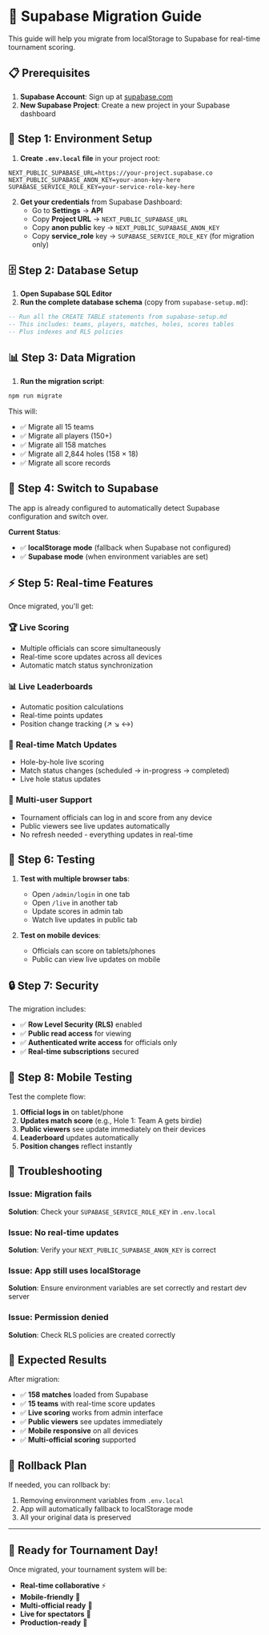# 🚀 Supabase Migration Guide

This guide will help you migrate from localStorage to Supabase for real-time tournament scoring.

## 📋 Prerequisites

1. **Supabase Account**: Sign up at [supabase.com](https://supabase.com)
2. **New Supabase Project**: Create a new project in your Supabase dashboard

## 🔧 Step 1: Environment Setup

1. **Create `.env.local` file** in your project root:
```env
NEXT_PUBLIC_SUPABASE_URL=https://your-project.supabase.co
NEXT_PUBLIC_SUPABASE_ANON_KEY=your-anon-key-here
SUPABASE_SERVICE_ROLE_KEY=your-service-role-key-here
```

2. **Get your credentials** from Supabase Dashboard:
   - Go to **Settings** → **API**
   - Copy **Project URL** → `NEXT_PUBLIC_SUPABASE_URL`
   - Copy **anon public** key → `NEXT_PUBLIC_SUPABASE_ANON_KEY`
   - Copy **service_role** key → `SUPABASE_SERVICE_ROLE_KEY` (for migration only)

## 🗄️ Step 2: Database Setup

1. **Open Supabase SQL Editor**
2. **Run the complete database schema** (copy from `supabase-setup.md`):

```sql
-- Run all the CREATE TABLE statements from supabase-setup.md
-- This includes: teams, players, matches, holes, scores tables
-- Plus indexes and RLS policies
```

## 📊 Step 3: Data Migration

1. **Run the migration script**:
```bash
npm run migrate
```

This will:
- ✅ Migrate all 15 teams
- ✅ Migrate all players (150+)
- ✅ Migrate all 158 matches
- ✅ Migrate all 2,844 holes (158 × 18)
- ✅ Migrate all score records

## 🔄 Step 4: Switch to Supabase

The app is already configured to automatically detect Supabase configuration and switch over.

**Current Status**: 
- ✅ **localStorage mode** (fallback when Supabase not configured)
- ✅ **Supabase mode** (when environment variables are set)

## ⚡ Step 5: Real-time Features

Once migrated, you'll get:

### 🏆 **Live Scoring**
- Multiple officials can score simultaneously
- Real-time score updates across all devices
- Automatic match status synchronization

### 📊 **Live Leaderboards**
- Automatic position calculations
- Real-time points updates
- Position change tracking (↗️ ↘️ ↔️)

### 🔄 **Real-time Match Updates**
- Hole-by-hole live scoring
- Match status changes (scheduled → in-progress → completed)
- Live hole status updates

### 👥 **Multi-user Support**
- Tournament officials can log in and score from any device
- Public viewers see live updates automatically
- No refresh needed - everything updates in real-time

## 🧪 Step 6: Testing

1. **Test with multiple browser tabs**:
   - Open `/admin/login` in one tab
   - Open `/live` in another tab
   - Update scores in admin tab
   - Watch live updates in public tab

2. **Test on mobile devices**:
   - Officials can score on tablets/phones
   - Public can view live updates on mobile

## 🔒 Step 7: Security

The migration includes:
- ✅ **Row Level Security (RLS)** enabled
- ✅ **Public read access** for viewing
- ✅ **Authenticated write access** for officials only
- ✅ **Real-time subscriptions** secured

## 📱 Step 8: Mobile Testing

Test the complete flow:
1. **Official logs in** on tablet/phone
2. **Updates match score** (e.g., Hole 1: Team A gets birdie)
3. **Public viewers** see update immediately on their devices
4. **Leaderboard** updates automatically
5. **Position changes** reflect instantly

## 🚨 Troubleshooting

### Issue: Migration fails
**Solution**: Check your `SUPABASE_SERVICE_ROLE_KEY` in `.env.local`

### Issue: No real-time updates
**Solution**: Verify your `NEXT_PUBLIC_SUPABASE_ANON_KEY` is correct

### Issue: App still uses localStorage
**Solution**: Ensure environment variables are set correctly and restart dev server

### Issue: Permission denied
**Solution**: Check RLS policies are created correctly

## 🎯 Expected Results

After migration:
- ✅ **158 matches** loaded from Supabase
- ✅ **15 teams** with real-time score updates
- ✅ **Live scoring** works from admin interface
- ✅ **Public viewers** see updates immediately
- ✅ **Mobile responsive** on all devices
- ✅ **Multi-official scoring** supported

## 🔄 Rollback Plan

If needed, you can rollback by:
1. Removing environment variables from `.env.local`
2. App will automatically fallback to localStorage mode
3. All your original data is preserved

---

## 🎉 Ready for Tournament Day!

Once migrated, your tournament system will be:
- **Real-time collaborative** ⚡
- **Mobile-friendly** 📱
- **Multi-official ready** 👥
- **Live for spectators** 👀
- **Production-ready** 🚀
